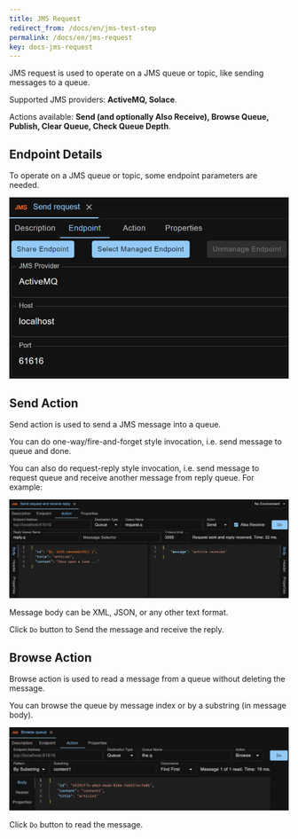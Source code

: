 ```yaml
---
title: JMS Request
redirect_from: /docs/en/jms-test-step
permalink: /docs/en/jms-request
key: docs-jms-request
---
```

JMS request is used to operate on a JMS queue or topic, like sending messages to a queue.

Supported JMS providers: **ActiveMQ, Solace**.

Actions available: **Send (and optionally Also Receive), Browse Queue, Publish, Clear Queue, Check Queue Depth**.

## Endpoint Details
To operate on a JMS queue or topic, some endpoint parameters are needed.

![Endpoint Details](../../screenshots/jms/endpoint-details.png)

## Send Action
Send action is used to send a JMS message into a queue.

You can do one-way/fire-and-forget style invocation, i.e. send message to queue and done.

You can also do request-reply style invocation, i.e. send message to request queue and receive another message from reply queue. For example:

![Send Message and Also Receive](../../screenshots/jms/send-message-and-also-receive.png)

Message body can be XML, JSON, or any other text format.

Click `Do` button to Send the message and receive the reply.

## Browse Action
Browse action is used to read a message from a queue without deleting the message.

You can browse the queue by message index or by a substring (in message body).
 
![Browse Queue by Substring](../../screenshots/jms/browse-queue-by-substring.png)

Click `Do` button to read the message.
